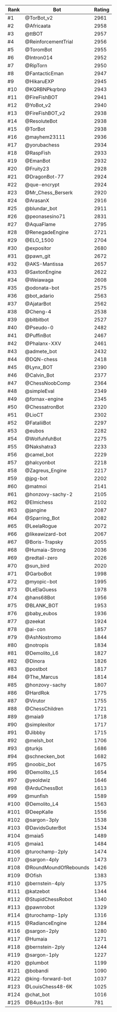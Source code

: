 Rank|Bot|Rating
---|---|---
#1|@TorBot_v2|2961
#2|@Africaata|2958
#3|@ttBOT|2957
#4|@ReinforcementTrial|2956
#5|@ToromBot|2955
#6|@Intron014|2952
#7|@RipTorn|2950
#8|@FantacticEman|2947
#9|@HikaruEXP|2945
#10|@KQRBNPkqrbnp|2943
#11|@FireFishBOT|2941
#12|@YoBot_v2|2940
#13|@FireFishBOT_v2|2938
#14|@ResoluteBot|2938
#15|@TorBot|2938
#16|@mayhem23111|2936
#17|@yorubachess|2934
#18|@RaspFish|2933
#19|@EmanBot|2932
#20|@Fruity23|2928
#21|@DragonBot-77|2924
#22|@que-encrypt|2924
#23|@Mr_Chess_Berserk|2920
#24|@ArasanX|2916
#25|@blundar_bot|2911
#26|@peonasesino71|2831
#27|@AquaFlame|2795
#28|@RenegadeEngine|2721
#29|@ELO_1500|2704
#30|@expositor|2680
#31|@pawn_git|2672
#32|@AKS-Mantissa|2657
#33|@SaxtonEngine|2622
#34|@Weiawaga|2608
#35|@odonata-bot|2575
#36|@bot_adario|2563
#37|@AjatarBot|2562
#38|@Cheng-4|2538
#39|@bitbitbot|2527
#40|@Pseudo-0|2482
#41|@PuffinBot|2467
#42|@Phalanx-XXV|2461
#43|@admete_bot|2432
#44|@DQN-chess|2418
#45|@Lynx_BOT|2390
#46|@Calvin_Bot|2377
#47|@ChessNoobComp|2364
#48|@simpleEval|2349
#49|@fornax-engine|2345
#50|@ChessatronBot|2320
#51|@LioCT|2302
#52|@FataliiBot|2297
#53|@eubos|2282
#54|@WolfuhfuhBot|2275
#55|@Nakshatra3|2233
#56|@camel_bot|2229
#57|@halcyonbot|2218
#58|@Zagreus_Engine|2217
#59|@jpg-bot|2202
#60|@matmoi|2141
#61|@honzovy-sachy-2|2105
#62|@Elmichess|2102
#63|@jangine|2087
#64|@Sparring_Bot|2082
#65|@LeelaRogue|2072
#66|@likeawizard-bot|2067
#67|@Boris-Trapsky|2055
#68|@Humaia-Strong|2036
#69|@redtail-zero|2026
#70|@sun_bird|2020
#71|@GarboBot|1998
#72|@myopic-bot|1995
#73|@LeElaGuess|1978
#74|@hans68Bot|1956
#75|@BLANK_BOT|1953
#76|@baby_eubos|1936
#77|@zeekat|1924
#78|@ai-con|1857
#79|@AshNostromo|1844
#80|@notropis|1834
#81|@Demolito_L6|1827
#82|@Dinora|1826
#83|@postbot|1817
#84|@The_Marcus|1814
#85|@honzovy-sachy|1807
#86|@HardRok|1775
#87|@Virutor|1755
#88|@ChessChildren|1721
#89|@maia9|1718
#90|@simplexitor|1717
#91|@Jibbby|1715
#92|@melsh_bot|1706
#93|@turkjs|1686
#94|@schnecken_bot|1682
#95|@noobic_bot|1675
#96|@Demolito_L5|1654
#97|@yeoldwiz|1646
#98|@ArduChessBot|1613
#99|@munfish|1589
#100|@Demolito_L4|1563
#101|@DeepKalle|1556
#102|@sargon-3ply|1538
#103|@DavidsGuterBot|1534
#104|@maia5|1489
#105|@maia1|1484
#106|@turochamp-2ply|1474
#107|@sargon-4ply|1473
#108|@RoundMoundOfRebounds|1426
#109|@Ofish|1383
#110|@bernstein-4ply|1375
#111|@katzebot|1344
#112|@StupidChessRobot|1340
#113|@pawnrobot|1329
#114|@turochamp-1ply|1316
#115|@RadianceEngine|1284
#116|@sargon-2ply|1280
#117|@Humaia|1271
#118|@bernstein-2ply|1244
#119|@sargon-1ply|1227
#120|@plumbot|1199
#121|@bobandi|1090
#122|@king-forward-bot|1037
#123|@LouisChess48-6K|1025
#124|@chat_bot|1016
#125|@B4ux1t3s-Bot|781
